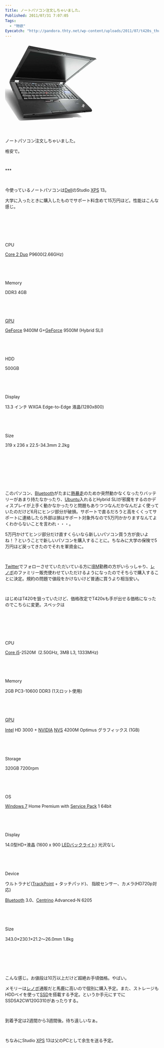 ```yaml
---
Title: ノートパソコン注文しちゃいました。
Published: 2011/07/31 7:07:05
Tags:
  - "物欲"
Eyecatch: "http://pandora.thty.net/wp-content/uploads/2011/07/t420s_thumb.jpg"
---
```

<p><span><img class="hatena-fotolife" title="f:id:Ovis:20140120004916j:plain" src="20140120004916.jpg" alt="f:id:Ovis:20140120004916j:plain" /></span></p>
<p> </p>
<p>ノートパソコン注文しちゃいました。</p>
<p>格安で。</p>
<p> </p>
***



<p> </p>
<p>今使っているノートパソコンは<a class="keyword" href="http://d.hatena.ne.jp/keyword/Dell">Dell</a>のStudio <a class="keyword" href="http://d.hatena.ne.jp/keyword/XPS">XPS</a> 13。</p>
<p>大学に入ったときに購入したものでサポート料含めて15万円ほど。性能はこんな感じ。</p>
<p> </p>
<p> </p>
<p> </p>
<p>CPU</p>
<p><a class="keyword" href="http://d.hatena.ne.jp/keyword/Core%202%20Duo">Core 2 Duo</a> P9600(2.66GHz)</p>
<p> </p>
<p> </p>
<p>Memory</p>
<p>DDR3 4GB</p>
<p> </p>
<p> </p>
<p><a class="keyword" href="http://d.hatena.ne.jp/keyword/GPU">GPU</a></p>
<p><a class="keyword" href="http://d.hatena.ne.jp/keyword/GeForce">GeForce</a> 9400M G+<a class="keyword" href="http://d.hatena.ne.jp/keyword/GeForce">GeForce</a> 9500M (Hybrid SLI)</p>
<p> </p>
<p> </p>
<p>HDD</p>
<p>500GB</p>
<p> </p>
<p> </p>
<p>Display</p>
<p>13.3 インチ WXGA Edge-to-Edge 液晶(1280x800)</p>
<p> </p>
<p> </p>
<p>Size</p>
<p>319 x 236 x 22.5-34.3mm 2.2kg</p>
<p> </p>
<p> </p>
<p> </p>
<p> </p>
<p>このパソコン、<a class="keyword" href="http://d.hatena.ne.jp/keyword/Bluetooth">Bluetooth</a>がたまに<a class="keyword" href="http://d.hatena.ne.jp/keyword/%C7%AE%CB%BD%C1%F6">熱暴走</a>のためか突然動かなくなったりバッテリーがあまり持たなかったり、<a class="keyword" href="http://d.hatena.ne.jp/keyword/Ubuntu">Ubuntu</a>入れるとHybrid SLIが邪魔をするのかディスプレイが上手く動かなかったりと問題もありつつなんだかなんだよく使っていたのだけど6月にヒンジ部分が破損。サポートで直るだろうと高をくくってサポートに連絡したら外部は損はサポート対象外なので5万円かかりますなんてよくわからないことを言われ・・・。</p>
<p>5万円かけてヒンジ部分だけ直すくらいなら新しいパソコン買う方が良いよね！？ということで新しいパソコンを購入することに。ちなみに大学の保険で5万円ほど戻ってきたのでそれを軍資金に。</p>
<p> </p>
<p><a class="keyword" href="http://d.hatena.ne.jp/keyword/Twitter">Twitter</a>でフォローさせていただいている方に<a class="keyword" href="http://d.hatena.ne.jp/keyword/IBM">IBM</a>勤務の方がいらっしゃり、<a class="keyword" href="http://d.hatena.ne.jp/keyword/%A5%EC%A5%CE%A5%DC">レノボ</a>のファミリー販売使わせていただけるようになったのでそちらで購入することに決定。規約の問題で値段をかけないけど普通に買うより相当安い。</p>
<p> </p>
<p>はじめはT420を狙っていたけど、価格改定でT420sも手が出せる価格になったのでこちらに変更。スペックは</p>
<p> </p>
<p> </p>
<p> </p>
<p>CPU</p>
<p><a class="keyword" href="http://d.hatena.ne.jp/keyword/Core%20i5">Core i5</a>-2520M  (2.50GHz, 3MB L3, 1333MHz)</p>
<p> </p>
<p> </p>
<p>Memory</p>
<p>2GB PC3-10600 DDR3 (1スロット使用)</p>
<p> </p>
<p> </p>
<p><a class="keyword" href="http://d.hatena.ne.jp/keyword/GPU">GPU</a></p>
<p><a class="keyword" href="http://d.hatena.ne.jp/keyword/Intel">Intel</a> HD 3000 + <a class="keyword" href="http://d.hatena.ne.jp/keyword/NVIDIA">NVIDIA</a> <a class="keyword" href="http://d.hatena.ne.jp/keyword/NVS">NVS</a> 4200M Optimus グラフィックス (1GB)</p>
<p> </p>
<p> </p>
<p>Storage</p>
<p>320GB 7200rpm</p>
<p> </p>
<p> </p>
<p>OS</p>
<p><a class="keyword" href="http://d.hatena.ne.jp/keyword/Windows%207">Windows 7</a> Home Premium with <a class="keyword" href="http://d.hatena.ne.jp/keyword/Service%20Pack">Service Pack</a> 1 64bit</p>
<p> </p>
<p> </p>
<p>Display</p>
<p>14.0型HD+液晶 (1600 x 900 <a class="keyword" href="http://d.hatena.ne.jp/keyword/LED%A5%D0%A5%C3%A5%AF%A5%E9%A5%A4%A5%C8">LEDバックライト</a>) 光沢なし</p>
<p> </p>
<p> </p>
<p>Device</p>
<p>ウルトラナビ(<a class="keyword" href="http://d.hatena.ne.jp/keyword/TrackPoint">TrackPoint</a> + タッチパッド)、 指紋センサー、カメラ(HD720p対応)</p>
<p><a class="keyword" href="http://d.hatena.ne.jp/keyword/Bluetooth">Bluetooth</a> 3.0、<a class="keyword" href="http://d.hatena.ne.jp/keyword/Centrino">Centrino</a> Advanced-N 6205</p>
<p> </p>
<p> </p>
<p>Size</p>
<p>343.0×230.1×21.2～26.0mm 1.8kg</p>
<p> </p>
<p> </p>
<p> </p>
<p>こんな感じ。お値段は10万以上だけど超絶お手頃価格。やばい。</p>
<p>メモリーは<a class="keyword" href="http://d.hatena.ne.jp/keyword/%A5%EC%A5%CE%A5%DC">レノボ</a>通販だと馬鹿に高いので個別に購入予定。また、ストレージもHDDベイを使って<a class="keyword" href="http://d.hatena.ne.jp/keyword/SSD">SSD</a>を搭載する予定。というか手元にすでにSSDSA2CW120G310があったりする。</p>
<p> </p>
<p>到着予定は2週間から3週間後。待ち遠しいなぁ。</p>
<p> </p>
<p>ちなみにStudio <a class="keyword" href="http://d.hatena.ne.jp/keyword/XPS">XPS</a> 13は父のPCとして余生を送る予定。</p>